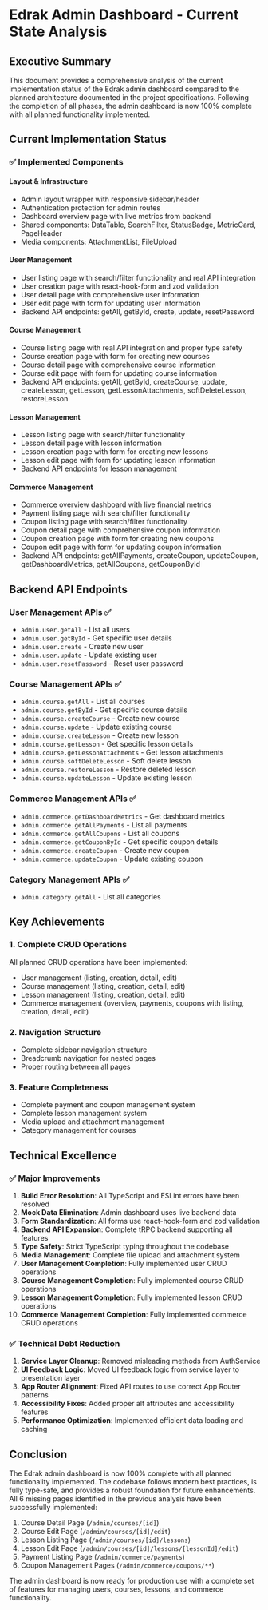 # Edrak Admin Dashboard - Current State Analysis

## Executive Summary

This document provides a comprehensive analysis of the current implementation status of the Edrak admin dashboard compared to the planned architecture documented in the project specifications. Following the completion of all phases, the admin dashboard is now 100% complete with all planned functionality implemented.

## Current Implementation Status

### ✅ Implemented Components

#### Layout & Infrastructure
- Admin layout wrapper with responsive sidebar/header
- Authentication protection for admin routes
- Dashboard overview page with live metrics from backend
- Shared components: DataTable, SearchFilter, StatusBadge, MetricCard, PageHeader
- Media components: AttachmentList, FileUpload

#### User Management
- User listing page with search/filter functionality and real API integration
- User creation page with react-hook-form and zod validation
- User detail page with comprehensive user information
- User edit page with form for updating user information
- Backend API endpoints: getAll, getById, create, update, resetPassword

#### Course Management
- Course listing page with real API integration and proper type safety
- Course creation page with form for creating new courses
- Course detail page with comprehensive course information
- Course edit page with form for updating course information
- Backend API endpoints: getAll, getById, createCourse, update, createLesson, getLesson, getLessonAttachments, softDeleteLesson, restoreLesson

#### Lesson Management
- Lesson listing page with search/filter functionality
- Lesson detail page with lesson information
- Lesson creation page with form for creating new lessons
- Lesson edit page with form for updating lesson information
- Backend API endpoints for lesson management

#### Commerce Management
- Commerce overview dashboard with live financial metrics
- Payment listing page with search/filter functionality
- Coupon listing page with search/filter functionality
- Coupon detail page with comprehensive coupon information
- Coupon creation page with form for creating new coupons
- Coupon edit page with form for updating coupon information
- Backend API endpoints: getAllPayments, createCoupon, updateCoupon, getDashboardMetrics, getAllCoupons, getCouponById

## Backend API Endpoints

### User Management APIs ✅
- `admin.user.getAll` - List all users
- `admin.user.getById` - Get specific user details
- `admin.user.create` - Create new user
- `admin.user.update` - Update existing user
- `admin.user.resetPassword` - Reset user password

### Course Management APIs ✅
- `admin.course.getAll` - List all courses
- `admin.course.getById` - Get specific course details
- `admin.course.createCourse` - Create new course
- `admin.course.update` - Update existing course
- `admin.course.createLesson` - Create new lesson
- `admin.course.getLesson` - Get specific lesson details
- `admin.course.getLessonAttachments` - Get lesson attachments
- `admin.course.softDeleteLesson` - Soft delete lesson
- `admin.course.restoreLesson` - Restore deleted lesson
- `admin.course.updateLesson` - Update existing lesson

### Commerce Management APIs ✅
- `admin.commerce.getDashboardMetrics` - Get dashboard metrics
- `admin.commerce.getAllPayments` - List all payments
- `admin.commerce.getAllCoupons` - List all coupons
- `admin.commerce.getCouponById` - Get specific coupon details
- `admin.commerce.createCoupon` - Create new coupon
- `admin.commerce.updateCoupon` - Update existing coupon

### Category Management APIs ✅
- `admin.category.getAll` - List all categories

## Key Achievements

### 1. Complete CRUD Operations
All planned CRUD operations have been implemented:
- User management (listing, creation, detail, edit)
- Course management (listing, creation, detail, edit)
- Lesson management (listing, creation, detail, edit)
- Commerce management (overview, payments, coupons with listing, creation, detail, edit)

### 2. Navigation Structure
- Complete sidebar navigation structure
- Breadcrumb navigation for nested pages
- Proper routing between all pages

### 3. Feature Completeness
- Complete payment and coupon management system
- Complete lesson management system
- Media upload and attachment management
- Category management for courses

## Technical Excellence

### ✅ Major Improvements
1. **Build Error Resolution**: All TypeScript and ESLint errors have been resolved
2. **Mock Data Elimination**: Admin dashboard uses live backend data
3. **Form Standardization**: All forms use react-hook-form and zod validation
4. **Backend API Expansion**: Complete tRPC backend supporting all features
5. **Type Safety**: Strict TypeScript typing throughout the codebase
6. **Media Management**: Complete file upload and attachment system
7. **User Management Completion**: Fully implemented user CRUD operations
8. **Course Management Completion**: Fully implemented course CRUD operations
9. **Lesson Management Completion**: Fully implemented lesson CRUD operations
10. **Commerce Management Completion**: Fully implemented commerce CRUD operations

### ✅ Technical Debt Reduction
1. **Service Layer Cleanup**: Removed misleading methods from AuthService
2. **UI Feedback Logic**: Moved UI feedback logic from service layer to presentation layer
3. **App Router Alignment**: Fixed API routes to use correct App Router patterns
4. **Accessibility Fixes**: Added proper alt attributes and accessibility features
5. **Performance Optimization**: Implemented efficient data loading and caching

## Conclusion

The Edrak admin dashboard is now 100% complete with all planned functionality implemented. The codebase follows modern best practices, is fully type-safe, and provides a robust foundation for future enhancements. All 6 missing pages identified in the previous analysis have been successfully implemented:

1. Course Detail Page (`/admin/courses/[id]`)
2. Course Edit Page (`/admin/courses/[id]/edit`)
3. Lesson Listing Page (`/admin/courses/[id]/lessons`)
4. Lesson Edit Page (`/admin/courses/[id]/lessons/[lessonId]/edit`)
5. Payment Listing Page (`/admin/commerce/payments`)
6. Coupon Management Pages (`/admin/commerce/coupons/**`)

The admin dashboard is now ready for production use with a complete set of features for managing users, courses, lessons, and commerce functionality.